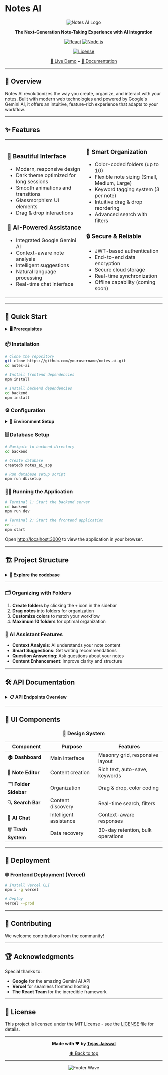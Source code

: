 # Notes AI

<div align="center">

![Notes AI Logo](https://img.shields.io/badge/Notes-AI-8b5cf6?style=for-the-badge&logo=brain&logoColor=white)

**The Next-Generation Note-Taking Experience with AI Integration**

[![React](https://img.shields.io/badge/React-18.x-61dafb?style=flat-square&logo=react)](https://reactjs.org/)
[![Node.js](https://img.shields.io/badge/Node.js-18.x-339933?style=flat-square&logo=node.js)](https://nodejs.org/)

[![License](https://img.shields.io/badge/license-MIT-blue?style=flat-square)](LICENSE)

[🚀 Live Demo](https://ainotesai.vercel.app/) • [📖 Documentation](https://your-docs-link.com) 

</div>

---

## 🌟 Overview

Notes AI revolutionizes the way you create, organize, and interact with your notes. Built with modern web technologies and powered by Google's Gemini AI, it offers an intuitive, feature-rich experience that adapts to your workflow.


---

## ✨ Features

<table>
<tr>
<td width="50%">

### 🎨 **Beautiful Interface**
- Modern, responsive design
- Dark theme optimized for long sessions
- Smooth animations and transitions
- Glassmorphism UI elements
- Drag & drop interactions

### 🧠 **AI-Powered Assistance**
- Integrated Google Gemini AI
- Context-aware note analysis
- Intelligent suggestions
- Natural language processing
- Real-time chat interface

</td>
<td width="50%">

### 📁 **Smart Organization**
- Color-coded folders (up to 10)
- Flexible note sizing (Small, Medium, Large)
- Keyword tagging system (3 per note)
- Intuitive drag & drop reordering
- Advanced search with filters

### 🔒 **Secure & Reliable**
- JWT-based authentication
- End-to-end data encryption
- Secure cloud storage
- Real-time synchronization
- Offline capability (coming soon)

</td>
</tr>
</table>

---

## 🚀 Quick Start

<details>
<summary><strong>🖥️ Prerequisites</strong></summary>

Before you begin, ensure you have the following installed:

- [Node.js](https://nodejs.org/) (v18.0.0 or higher)
- [PostgreSQL](https://postgresql.org/) (v13.0.0 or higher)
- [Git](https://git-scm.com/)
- A [Google AI API key](https://makersuite.google.com/app/apikey) for Gemini integration

</details>

### 📦 Installation

```bash
# Clone the repository
git clone https://github.com/yourusername/notes-ai.git
cd notes-ai

# Install frontend dependencies
npm install

# Install backend dependencies
cd backend
npm install
```

### ⚙️ Configuration

<details>
<summary><strong>🔧 Environment Setup</strong></summary>

#### Frontend (.env)
```env
REACT_APP_API_URL=http://localhost:5000/api
REACT_APP_GEMINI_API_KEY=your_gemini_api_key_here
```

#### Backend (.env)
```env
NODE_ENV=development
PORT=5000
DB_HOST=localhost
DB_PORT=5432
DB_NAME=notes_ai_app
DB_USER=your_db_user
DB_PASSWORD=your_db_password
JWT_SECRET=your_super_secret_jwt_key
CORS_ORIGIN=http://localhost:3000
```

</details>

### 🗄️ Database Setup

```bash
# Navigate to backend directory
cd backend

# Create database
createdb notes_ai_app

# Run database setup script
npm run db:setup
```

### 🏃‍♂️ Running the Application

```bash
# Terminal 1: Start the backend server
cd backend
npm run dev

# Terminal 2: Start the frontend application
cd ..
npm start
```

Open [http://localhost:3000](http://localhost:3000) to view the application in your browser.

---

## 🏗️ Project Structure

<details>
<summary><strong>📂 Explore the codebase</strong></summary>

```
notes-ai/
├── 📁 public/                     # Static assets
├── 📁 src/
│   ├── 📁 components/             # React components
│   │   ├── AIChatPage.jsx         # AI chat interface
│   │   ├── NotesGrid.jsx          # Notes masonry grid
│   │   ├── Sidebar.jsx            # Navigation sidebar
│   │   ├── TopNavigation.jsx      # Search and actions bar
│   │   ├── NoteModals.jsx         # Note creation/editing
│   │   ├── FolderModals.jsx       # Folder management
│   │   └── UI.jsx                 # Reusable UI components
│   ├── 📁 hooks/
│   │   ├── useNotesData.js        # Data management hook
│   │   ├── useDragAndDrop.js      # Drag & drop logic
│   │   └── useAPI.js              # API integration
│   ├── 📁 utils/
│   │   ├── constants.js           # App constants
│   │   └── helpers.js             # Utility functions
│   ├── NotesApp.jsx               # Main app component
│   └── index.js                   # App entry point
├── 📁 backend/
│   ├── 📁 config/                 # Configuration files
│   ├── 📁 middleware/             # Express middleware
│   ├── 📁 models/                 # Database models
│   ├── 📁 routes/                 # API routes
│   ├── 📁 scripts/                # Database scripts
│   └── server.js                  # Express server
└── 📄 README.md
```

</details>

---


### 🗂️ Organizing with Folders

1. **Create folders** by clicking the `+` icon in the sidebar
2. **Drag notes** into folders for organization
3. **Customize colors** to match your workflow
4. **Maximum 10 folders** for optimal organization

### 🤖 AI Assistant Features

- **Context Analysis**: AI understands your note content
- **Smart Suggestions**: Get writing recommendations
- **Question Answering**: Ask questions about your notes
- **Content Enhancement**: Improve clarity and structure

---

## 🛠️ API Documentation

<details>
<summary><strong>📋 API Endpoints Overview</strong></summary>

### Authentication
- `POST /api/auth/register` - User registration
- `POST /api/auth/login` - User login
- `GET /api/auth/me` - Get current user

### Notes Management
- `GET /api/notes` - Get all notes
- `POST /api/notes` - Create new note
- `PUT /api/notes/:id` - Update note
- `DELETE /api/notes/:id` - Move note to trash
- `PUT /api/notes/reorder` - Reorder notes

### Folders Management
- `GET /api/folders` - Get all folders
- `POST /api/folders` - Create new folder
- `PUT /api/folders/:id` - Update folder
- `DELETE /api/folders/:id` - Delete folder

### Trash Management
- `GET /api/trash` - Get trashed notes
- `PUT /api/trash/:id/restore` - Restore note
- `DELETE /api/trash/:id` - Permanently delete

### Search
- `GET /api/search` - Search notes and folders
- `GET /api/search/suggestions` - Get search suggestions

</details>

---

## 🎨 UI Components

<div align="center">

### 🎯 Design System

| Component | Purpose | Features |
|-----------|---------|----------|
| 🏠 **Dashboard** | Main interface | Masonry grid, responsive layout |
| 📝 **Note Editor** | Content creation | Rich text, auto-save, keywords |
| 🗂️ **Folder Sidebar** | Organization | Drag & drop, color coding |
| 🔍 **Search Bar** | Content discovery | Real-time search, filters |
| 🤖 **AI Chat** | Intelligent assistance | Context-aware responses |
| 🗑️ **Trash System** | Data recovery | 30-day retention, bulk operations |

</div>

---

## 🚀 Deployment

### 🌐 Frontend Deployment (Vercel)

```bash
# Install Vercel CLI
npm i -g vercel

# Deploy
vercel --prod
```

</details>

---

## 🤝 Contributing

We welcome contributions from the community!

---

## 🏆 Acknowledgments

Special thanks to:

- **Google** for the amazing Gemini AI API
- **Vercel** for seamless frontend hosting
- **The React Team** for the incredible framework

---

## 📄 License

This project is licensed under the MIT License - see the [LICENSE](LICENSE) file for details.

---

<div align="center">

**Made with ❤️ by [Tejas Jaiswal](https://github.com/tejasj228)**

[⬆ Back to top](#-notes-ai)

</div>

---

<div align="center">

![Footer Wave](https://capsule-render.vercel.app/api?type=waving&color=8b5cf6&height=100&section=footer&text=Thanks%20for%20visiting!&fontSize=16&fontColor=ffffff&animation=twinkling)

</div>